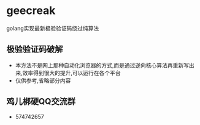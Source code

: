 # geecreak
golang实现最新极验验证码绕过纯算法
## 极验验证码破解
- 本方法不是网上那种自动化浏览器的方式,而是通过逆向核心算法再重新写出来,效率得到很大的提升,可以运行在各个平台
- 仅供参考,省略部分内容
## 鸡儿梆硬QQ交流群
- 574742657
